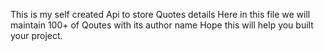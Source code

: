 This is my self created Api to store Quotes details
Here in this file we will maintain 100+ of Qoutes with its author name
Hope this will help you built your project.
 